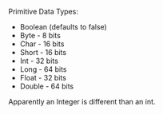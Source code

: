 Primitive Data Types:

* Boolean (defaults to false)
* Byte - 8 bits
* Char - 16 bits
* Short - 16 bits
* Int - 32 bits
* Long - 64 bits
* Float - 32 bits
* Double - 64 bits

Apparently an Integer is different than an int. 
